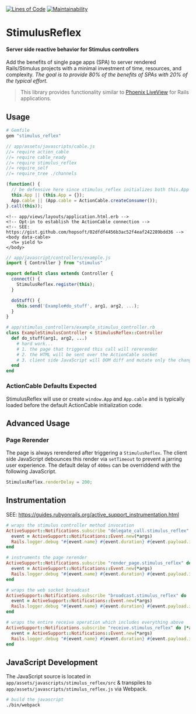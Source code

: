 [![Lines of Code](http://img.shields.io/badge/lines_of_code-160-brightgreen.svg?style=flat)](http://blog.codinghorror.com/the-best-code-is-no-code-at-all/)
[![Maintainability](https://img.shields.io/codeclimate/maintainability/hopsoft/stimulus_reflex.svg)](https://codeclimate.com/github/hopsoft/stimulus_reflex)

# StimulusReflex

#### Server side reactive behavior for Stimulus controllers

Add the benefits of single page apps (SPA) to server rendered Rails/Stimulus projects with a minimal investment of time, resources, and complexity.
_The goal is to provide 80% of the benefits of SPAs with 20% of the typical effort._

> This library provides functionality similar to [Phoenix LiveView](https://youtu.be/Z2DU0qLfPIY?t=670) for Rails applications.

## Usage

```ruby
# Gemfile
gem "stimulus_reflex"
```

```javascript
// app/assets/javascripts/cable.js
//= require action_cable
//= require cable_ready
//= require stimulus_reflex
//= require_self
//= require_tree ./channels

(function() {
  // be defensive here since stimulus_reflex initializes both this.App and App.cable
  this.App || (this.App = {});
  App.cable || (App.cable = ActionCable.createConsumer());
}.call(this));
```

```erb
<!-- app/views/layouts/application.html.erb -->
<!-- Opt-in to establish the ActionCable connection -->
<!-- SEE: https://gist.github.com/hopsoft/02dfdf4456b3ac52f4eaf242289bdd36 -->
<body data-cable>
  <%= yield %>
</body>
```

```javascript
// app/javascript/controllers/example.js
import { Controller } from "stimulus"

export default class extends Controller {
  connect() {
    StimulusReflex.register(this);
  }

  doStuff() {
    this.send('Example#do_stuff', arg1, arg2, ...);
  }
}
```

```ruby
# app/stimulus_controllers/example_stimulus_controller.rb
class ExampleStimulusController < StimulusReflex::Controller
  def do_stuff(arg1, arg2, ...)
    # hard work...
    # 1. the page that triggered this call will rererender
    # 2. the HTML will be sent over the ActionCable socket
    # 3. client side JavaScript will DOM diff and mutate only the changed nodes
  end
end
```

### ActionCable Defaults Expected

StimulusReflex will use or create `window.App` and `App.cable`
and is typically loaded before the default ActionCable initialization code.

## Advanced Usage

### Page Rerender

The page is always rerendered after triggering a `StimulusReflex`.
The client side JavaScript debounces this render via `setTimeout` to prevent a jarring user experience.
The default delay of `400ms` can be overriddend with the following JavaScript.

```javascript
StimulusReflex.renderDelay = 200;
```

## Instrumentation

SEE: https://guides.rubyonrails.org/active_support_instrumentation.html

```ruby
# wraps the stimulus controller method invocation
ActiveSupport::Notifications.subscribe "delegate_call.stimulus_reflex" do |*args|
  event = ActiveSupport::Notifications::Event.new(*args)
  Rails.logger.debug "#{event.name} #{event.duration} #{event.payload.inspect}"
end

# instruments the page rerender
ActiveSupport::Notifications.subscribe "render_page.stimulus_reflex" do |*args|
  event = ActiveSupport::Notifications::Event.new(*args)
  Rails.logger.debug "#{event.name} #{event.duration} #{event.payload.inspect}"
end

# wraps the web socket broadcast
ActiveSupport::Notifications.subscribe "broadcast.stimulus_reflex" do |*args|
  event = ActiveSupport::Notifications::Event.new(*args)
  Rails.logger.debug "#{event.name} #{event.duration} #{event.payload.inspect}"
end

# wraps the entire receive operation which includes everything above
ActiveSupport::Notifications.subscribe "receive.stimulus_reflex" do |*args|
  event = ActiveSupport::Notifications::Event.new(*args)
  Rails.logger.debug "#{event.name} #{event.duration} #{event.payload.inspect}"
end
```

## JavaScript Development

The JavaScript source is located in `app/assets/javascripts/stimulus_reflex/src`
& transpiles to `app/assets/javascripts/stimulus_reflex.js` via Webpack.

```sh
# build the javascript
./bin/webpack
```
